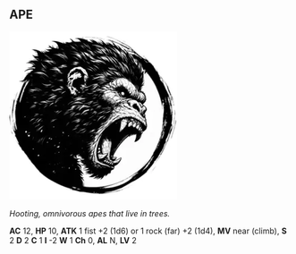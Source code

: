 ## APE

![](images/ape.webp)

_Hooting, omnivorous apes that live in trees._

**AC** 12, **HP** 10, **ATK** 1 fist +2 (1d6) or 1 rock (far) +2 (1d4), **MV** near (climb), **S** 2 **D** 2 **C** 1 **I** -2 **W** 1 **Ch** 0, **AL** N, **LV** 2

